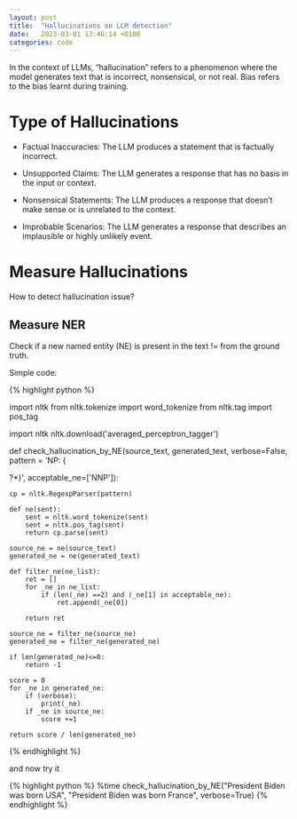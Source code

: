 ```yaml
---
layout: post
title:  "Hallucinations on LLM detection"
date:   2023-03-01 13:46:14 +0100
categories: code
---
```


In the context of LLMs, “hallucination” refers to a phenomenon where the model generates text that is incorrect, nonsensical, or not real. Bias refers to the bias learnt during training.

# Type of Hallucinations
* Factual Inaccuracies: The LLM produces a statement that is factually incorrect.

* Unsupported Claims: The LLM generates a response that has no basis in the input or context.

* Nonsensical Statements: The LLM produces a response that doesn’t make sense or is unrelated to the context.

* Improbable Scenarios: The LLM generates a response that describes an implausible or highly unlikely event.

# Measure Hallucinations
How to detect hallucination issue?

## Measure NER
Check if a new named entity (NE) is present in the text != from the ground truth.

Simple code:

{% highlight python %}

import nltk
from nltk.tokenize import word_tokenize
from nltk.tag import pos_tag

import nltk
nltk.download('averaged_perceptron_tagger')

def check_hallucination_by_NE(source_text, generated_text, verbose=False, pattern = 'NP: {<DT>?<JJ>*<NN>}', acceptable_ne=['NNP']):

    cp = nltk.RegexpParser(pattern)
    
    def ne(sent):
        sent = nltk.word_tokenize(sent)
        sent = nltk.pos_tag(sent)
        return cp.parse(sent)
    
    source_ne = ne(source_text)
    generated_ne = ne(generated_text)
    
    def filter_ne(ne_list):
        ret = []
        for _ne in ne_list:
            if (len(_ne) ==2) and (_ne[1] in acceptable_ne):
                ret.append(_ne[0])
                
        return ret
    
    source_ne = filter_ne(source_ne)
    generated_ne = filter_ne(generated_ne)
    
    if len(generated_ne)<=0:
        return -1
    
    score = 0
    for _ne in generated_ne:
        if (verbose):
            print(_ne)
        if _ne in source_ne:
            score +=1
    
    return score / len(generated_ne)
    

{% endhighlight %}


and now try it

{% highlight python %}
%time
check_hallucination_by_NE("President Biden was born USA", "President Biden was born France", verbose=True)
{% endhighlight %}